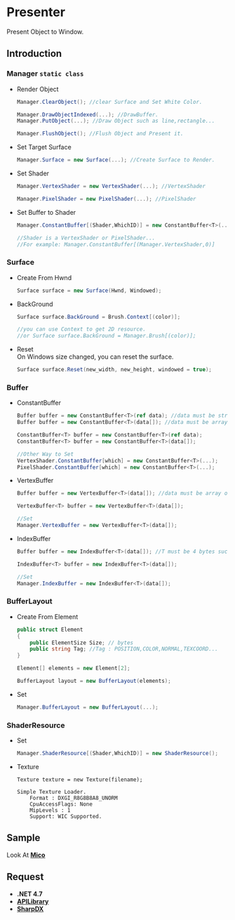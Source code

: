 # Presenter

Present Object to Window.

## Introduction

### Manager `static class`

- Render Object
    ```C#
    Manager.ClearObject(); //clear Surface and Set White Color.

    Manager.DrawObjectIndexed(...); //DrawBuffer.
    Manager.PutObject(...); //Draw Object such as line,rectangle...
    
    Manager.FlushObject(); //Flush Object and Present it.
    ```
- Set Target Surface
    ```C#
    Manager.Surface = new Surface(...); //Create Surface to Render.
    ```
- Set Shader
    ```C#
    Manager.VertexShader = new VertexShader(...); //VertexShader

    Manager.PixelShader = new PixelShader(...); //PixelShader
    ```
- Set Buffer to Shader
    ```C#
    Manager.ConstantBuffer[(Shader,WhichID)] = new ConstantBuffer<T>(...);

    //Shader is a VertexShader or PixelShader...
    //For example: Manager.ConstantBuffer[(Manager.VertexShader,0)]
    ```

### Surface 

- Create From Hwnd
    ```C#
    Surface surface = new Surface(Hwnd, Windowed);
    ```
- BackGround 
    ```C#
    Surface surface.BackGround = Brush.Context[(color)];

    //you can use Context to get 2D resource.
    //or Surface surface.BackGround = Manager.Brush[(color)];
    ```
- Reset  
    On Windows size changed, you can reset the surface.
    ```C#
    Surface surface.Reset(new_width, new_height, windowed = true);
    ```

### Buffer

- ConstantBuffer
    ```C#
    Buffer buffer = new ConstantBuffer<T>(ref data); //data must be struct
    Buffer buffer = new ConstantBuffer<T>(data[]); //data must be array of struct

    ConstantBuffer<T> buffer = new ConstantBuffer<T>(ref data);
    ConstantBuffer<T> buffer = new ConstantBuffer<T>(data[]);

    //Other Way to Set
    VertexShader.ConstantBuffer[which] = new ConstantBuffer<T>(...);
    PixelShader.ConstantBuffer[which] = new ConstantBuffer<T>(...);
    ```
- VertexBuffer
    ```C#
    Buffer buffer = new VertexBuffer<T>(data[]); //data must be array of struct

    VertexBuffer<T> buffer = new VertexBuffer<T>(data[]);

    //Set
    Manager.VertexBuffer = new VertexBuffer<T>(data[]);
    ```
- IndexBuffer
    ```C#
    Buffer buffer = new IndexBuffer<T>(data[]); //T must be 4 bytes such as uint,int...

    IndexBuffer<T> buffer = new IndexBuffer<T>(data[]);

    //Set 
    Manager.IndexBuffer = new IndexBuffer<T>(data[]);
    ```
### BufferLayout

- Create From Element
    ```C#
    public struct Element
    {
        public ElementSize Size; // bytes
        public string Tag; //Tag : POSITION,COLOR,NORMAL,TEXCOORD...
    }

    Element[] elements = new Element[2];

    BufferLayout layout = new BufferLayout(elements);
    ```

- Set 
    ```C#
    Manager.BufferLayout = new BufferLayout(...);
    ```

### ShaderResource

- Set 
    ```C#
    Manager.ShaderResource[(Shader,WhichID)] = new ShaderResource();
    ```
- Texture
    ```
    Texture texture = new Texture(filename);

    Simple Texture Loader.
        Format : DXGI_R8G8B8A8_UNORM
        CpuAccessFlags: None
        MipLevels : 1
        Support: WIC Supported.
    ```

## Sample

Look At [**Mico**](https://github.com/LinkClinton/Mico/tree/master/Sample)

## Request

- **.NET 4.7**
- [**APILibrary**](https://github.com/LinkClinton/APILibrary)
- [**SharpDX**](https://github.com/sharpdx/SharpDX)